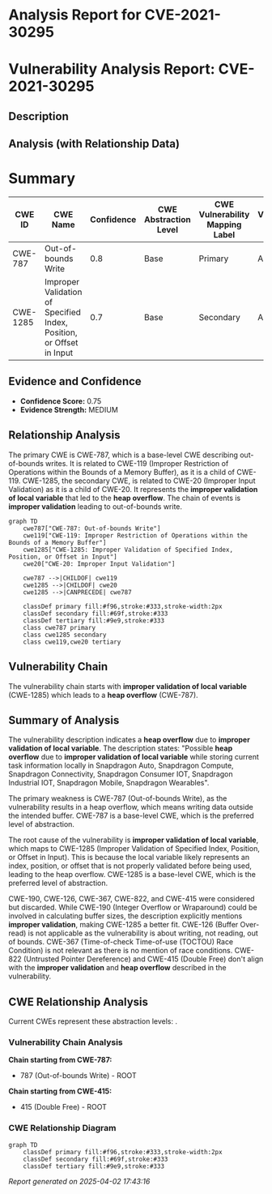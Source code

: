 # Analysis Report for CVE-2021-30295

# Vulnerability Analysis Report: CVE-2021-30295

## Description



## Analysis (with Relationship Data)

# Summary
| CWE ID | CWE Name | Confidence | CWE Abstraction Level | CWE Vulnerability Mapping Label | CWE-Vulnerability Mapping Notes |
|---|---|---|---|---|---|
| CWE-787 | Out-of-bounds Write | 0.8 | Base | Primary | Allowed |
| CWE-1285 | Improper Validation of Specified Index, Position, or Offset in Input | 0.7 | Base | Secondary | Allowed |

## Evidence and Confidence

*   **Confidence Score:** 0.75
*   **Evidence Strength:** MEDIUM

## Relationship Analysis
The primary CWE is CWE-787, which is a base-level CWE describing out-of-bounds writes. It is related to CWE-119 (Improper Restriction of Operations within the Bounds of a Memory Buffer), as it is a child of CWE-119. CWE-1285, the secondary CWE, is related to CWE-20 (Improper Input Validation) as it is a child of CWE-20. It represents the **improper validation of local variable** that led to the **heap overflow**. The chain of events is **improper validation** leading to out-of-bounds write.

```mermaid
graph TD
    cwe787["CWE-787: Out-of-bounds Write"]
    cwe119["CWE-119: Improper Restriction of Operations within the Bounds of a Memory Buffer"]
    cwe1285["CWE-1285: Improper Validation of Specified Index, Position, or Offset in Input"]
    cwe20["CWE-20: Improper Input Validation"]

    cwe787 -->|CHILDOF| cwe119
    cwe1285 -->|CHILDOF| cwe20
    cwe1285 -->|CANPRECEDE| cwe787

    classDef primary fill:#f96,stroke:#333,stroke-width:2px
    classDef secondary fill:#69f,stroke:#333
    classDef tertiary fill:#9e9,stroke:#333
    class cwe787 primary
    class cwe1285 secondary
    class cwe119,cwe20 tertiary
```

## Vulnerability Chain
The vulnerability chain starts with **improper validation of local variable** (CWE-1285) which leads to a **heap overflow** (CWE-787).

## Summary of Analysis
The vulnerability description indicates a **heap overflow** due to **improper validation of local variable**.
The description states: "Possible **heap overflow** due to **improper validation of local variable** while storing current task information locally in Snapdragon Auto, Snapdragon Compute, Snapdragon Connectivity, Snapdragon Consumer IOT, Snapdragon Industrial IOT, Snapdragon Mobile, Snapdragon Wearables".

The primary weakness is CWE-787 (Out-of-bounds Write), as the vulnerability results in a heap overflow, which means writing data outside the intended buffer. CWE-787 is a base-level CWE, which is the preferred level of abstraction.

The root cause of the vulnerability is **improper validation of local variable**, which maps to CWE-1285 (Improper Validation of Specified Index, Position, or Offset in Input). This is because the local variable likely represents an index, position, or offset that is not properly validated before being used, leading to the heap overflow. CWE-1285 is a base-level CWE, which is the preferred level of abstraction.

CWE-190, CWE-126, CWE-367, CWE-822, and CWE-415 were considered but discarded. While CWE-190 (Integer Overflow or Wraparound) could be involved in calculating buffer sizes, the description explicitly mentions **improper validation**, making CWE-1285 a better fit. CWE-126 (Buffer Over-read) is not applicable as the vulnerability is about writing, not reading, out of bounds. CWE-367 (Time-of-check Time-of-use (TOCTOU) Race Condition) is not relevant as there is no mention of race conditions. CWE-822 (Untrusted Pointer Dereference) and CWE-415 (Double Free) don't align with the **improper validation** and **heap overflow** described in the vulnerability.


## CWE Relationship Analysis

Current CWEs represent these abstraction levels: .


### Vulnerability Chain Analysis

**Chain starting from CWE-787:**
- 787 (Out-of-bounds Write) - ROOT


**Chain starting from CWE-415:**
- 415 (Double Free) - ROOT



### CWE Relationship Diagram

```mermaid
graph TD
    classDef primary fill:#f96,stroke:#333,stroke-width:2px
    classDef secondary fill:#69f,stroke:#333
    classDef tertiary fill:#9e9,stroke:#333
```



*Report generated on 2025-04-02 17:43:16*
